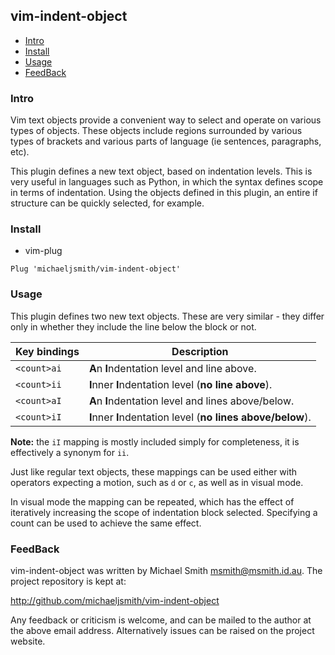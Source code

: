 ## vim-indent-object

<!-- vim-markdown-toc GFM -->

- [Intro](#intro)
- [Install](#install)
- [Usage](#usage)
- [FeedBack](#feedback)

<!-- vim-markdown-toc -->

### Intro

Vim text objects provide a convenient way to select and operate on various
types of objects. These objects include regions surrounded by various types of
brackets and various parts of language (ie sentences, paragraphs, etc).

This plugin defines a new text object, based on indentation levels. This is
very useful in languages such as Python, in which the syntax defines scope in
terms of indentation. Using the objects defined in this plugin, an entire if
structure can be quickly selected, for example.

### Install

- vim-plug

```vim
Plug 'michaeljsmith/vim-indent-object'
```

### Usage

This plugin defines two new text objects. These are very similar - they differ
only in whether they include the line below the block or not.

| Key bindings | Description                                                 |
| ------------ | ----------------------------------------------------------- |
| `<count>ai`  | **A**n **I**ndentation level and line above.                |
| `<count>ii`  | **I**nner **I**ndentation level (**no line above**).        |
| `<count>aI`  | **A**n **I**ndentation level and lines above/below.         |
| `<count>iI`  | **I**nner **I**ndentation level (**no lines above/below**). |

**Note:** the `iI` mapping is mostly included simply for completeness, it is
effectively a synonym for `ii`.

Just like regular text objects, these mappings can be used either with
operators expecting a motion, such as `d` or `c`, as well as in visual mode.

In visual mode the mapping can be repeated, which has the effect of
iteratively increasing the scope of indentation block selected. Specifying a
count can be used to achieve the same effect.

### FeedBack

vim-indent-object was written by Michael Smith <msmith@msmith.id.au>. The
project repository is kept at:

http://github.com/michaeljsmith/vim-indent-object

Any feedback or criticism is welcome, and can be mailed to the author at the
above email address. Alternatively issues can be raised on the project
website.
